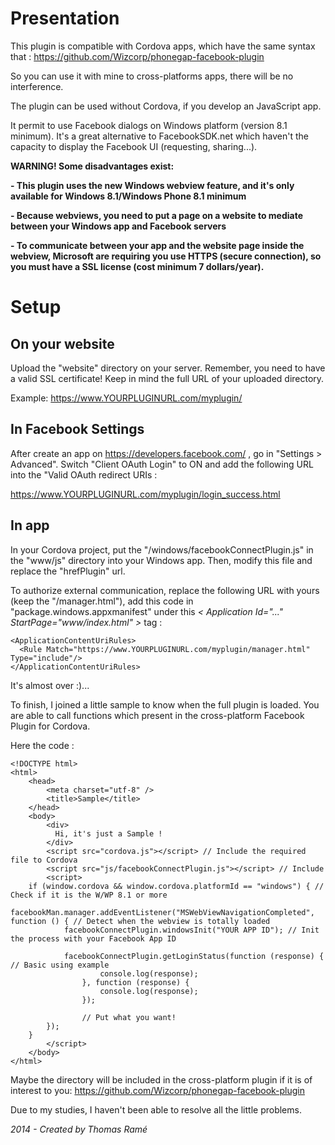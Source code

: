 Presentation
===============================

This plugin is compatible with Cordova apps, which have the same syntax that :
https://github.com/Wizcorp/phonegap-facebook-plugin

So you can use it with mine to cross-platforms apps, there will be no interference.

The plugin can be used without Cordova, if you develop an JavaScript app.

It permit to use Facebook dialogs on Windows platform (version 8.1 minimum). It's a great alternative to FacebookSDK.net which haven't the capacity to display the Facebook UI (requesting, sharing...).

**WARNING! Some disadvantages exist:**


**- This plugin uses the new Windows webview feature, and it's only available for Windows 8.1/Windows Phone 8.1 minimum**

**- Because webviews, you need to put a page on a website to mediate between your Windows app and Facebook servers**

**- To communicate between your app and the website page inside the webview, Microsoft are requiring you use HTTPS (secure connection), so you must have a SSL license (cost minimum 7 dollars/year).**

Setup
===============================

## On your website

Upload the "website" directory on your server. Remember, you need to have a valid SSL certificate! Keep in mind the full URL of your uploaded directory.

Example: https://www.YOURPLUGINURL.com/myplugin/

## In Facebook Settings

After create an app on https://developers.facebook.com/ , go in "Settings > Advanced". Switch "Client OAuth Login" to ON and add the following URL into the "Valid OAuth redirect URIs :

https://www.YOURPLUGINURL.com/myplugin/login_success.html


## In app

In your Cordova project, put the "/windows/facebookConnectPlugin.js" in the "www/js" directory into your Windows app. Then, modify this file and replace the "hrefPlugin" url.

To authorize external communication, replace the following URL with yours (keep the "/manager.html"), add this code in "package.windows.appxmanifest" under this *< Application Id="..." StartPage="www/index.html" >* tag :
```
<ApplicationContentUriRules>
  <Rule Match="https://www.YOURPLUGINURL.com/myplugin/manager.html" Type="include"/>
</ApplicationContentUriRules>
```

It's almost over :)...

To finish, I joined a little sample to know when the full plugin is loaded. You are able to call functions which present in the cross-platform Facebook Plugin for Cordova.

Here the code :

```
<!DOCTYPE html>
<html>
	<head>
		<meta charset="utf-8" />
		<title>Sample</title>
	</head>
	<body>
		<div>
		  Hi, it's just a Sample !
		</div>
		<script src="cordova.js"></script> // Include the required file to Cordova
		<script src="js/facebookConnectPlugin.js"></script> // Include 
		<script>
  	if (window.cordova && window.cordova.platformId == "windows") { // Check if it is the W/WP 8.1 or more
		facebookMan.manager.addEventListener("MSWebViewNavigationCompleted", function () { // Detect when the webview is totally loaded
			facebookConnectPlugin.windowsInit("YOUR APP ID"); // Init the process with your Facebook App ID

			facebookConnectPlugin.getLoginStatus(function (response) { // Basic using example
		      		console.log(response);
		      	}, function (response) {
		      		console.log(response);
		      	});
      	
      			// Put what you want!
		});
	}
		</script>
	</body>
</html>

```

Maybe the directory will be included in the cross-platform plugin if it is of interest to you:
https://github.com/Wizcorp/phonegap-facebook-plugin

Due to my studies, I haven't been able to resolve all the little problems.


*2014 - Created by Thomas Ramé*
